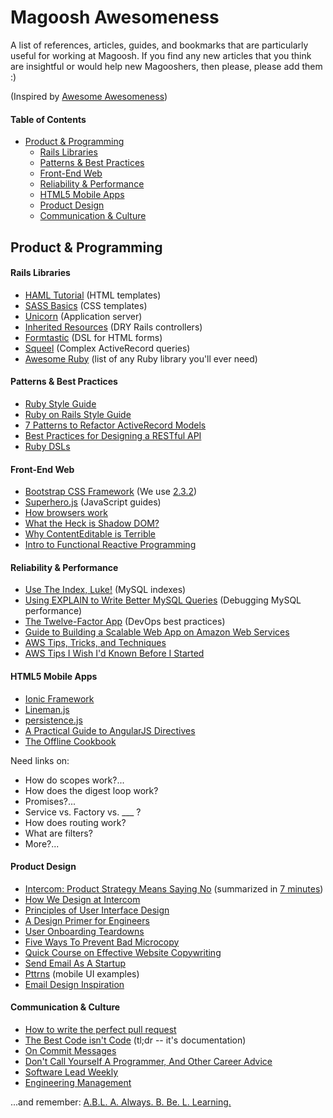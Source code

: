 Magoosh Awesomeness
===================

A list of references, articles, guides, and bookmarks that are particularly
useful for working at Magoosh. If you find any new articles that you think are
insightful or would help new Magooshers, then please, please add them :)

(Inspired by [Awesome Awesomeness](https://github.com/bayandin/awesome-awesomeness))

#### Table of Contents

* [Product & Programming](#product--programming)
  * [Rails Libraries](#rails-libraries)
  * [Patterns & Best Practices](#patterns--best-practices)
  * [Front-End Web](#front-end-web)
  * [Reliability & Performance](#reliability--performance)
  * [HTML5 Mobile Apps](#html5-mobile-apps)
  * [Product Design](#product-design)
  * [Communication & Culture](#communication--culture)
  
Product & Programming
---------------------

#### Rails Libraries

* [HAML Tutorial](http://haml.info/tutorial.html) (HTML templates)
* [SASS Basics](http://sass-lang.com/guide) (CSS templates)
* [Unicorn](https://github.com/blog/517-unicorn) (Application server)
* [Inherited Resources](https://github.com/josevalim/inherited_resources)
  (DRY Rails controllers)
* [Formtastic](https://github.com/justinfrench/formtastic) (DSL for HTML forms)
* [Squeel](https://github.com/activerecord-hackery/squeel) (Complex ActiveRecord queries)
* [Awesome Ruby](http://awesome-ruby.com) (list of any Ruby library you'll ever need)

#### Patterns & Best Practices

* [Ruby Style Guide](https://github.com/bbatsov/ruby-style-guide)
* [Ruby on Rails Style Guide](https://github.com/bbatsov/rails-style-guide)
* [7 Patterns to Refactor ActiveRecord Models](http://blog.codeclimate.com/blog/2012/10/17/7-ways-to-decompose-fat-activerecord-models/)
* [Best Practices for Designing a RESTful API](http://www.vinaysahni.com/best-practices-for-a-pragmatic-restful-api)
* [Ruby DSLs](http://engineering.zenpayroll.com/benefits-of-writing-a-dsl/)

#### Front-End Web
* [Bootstrap CSS Framework](http://getbootstrap.com/) (We use [2.3.2](http://getbootstrap.com/2.3.2/))
* [Superhero.js](http://superherojs.com/) (JavaScript guides)
* [How browsers work](http://taligarsiel.com/Projects/howbrowserswork1.htm)
* [What the Heck is Shadow DOM?](http://glazkov.com/2011/01/14/what-the-heck-is-shadow-dom/)
* [Why ContentEditable is Terrible](https://medium.com/medium-eng/why-contenteditable-is-terrible-122d8a40e480)
* [Intro to Functional Reactive Programming](https://gist.github.com/staltz/868e7e9bc2a7b8c1f754)

#### Reliability & Performance

* [Use The Index, Luke!](http://use-the-index-luke.com/sql/preface) (MySQL indexes)
* [Using EXPLAIN to Write Better MySQL Queries](http://www.sitepoint.com/using-explain-to-write-better-mysql-queries/)
  (Debugging MySQL performance)
* [The Twelve-Factor App](http://12factor.net/) (DevOps best practices)
* [Guide to Building a Scalable Web App on Amazon Web Services](https://www.airpair.com/aws/posts/building-a-scalable-web-app-on-amazon-web-services-p1)
* [AWS Tips, Tricks, and Techniques](https://launchbylunch.com/posts/2014/Jan/29/aws-tips/)
* [AWS Tips I Wish I'd Known Before I Started](https://wblinks.com/notes/aws-tips-i-wish-id-known-before-i-started/)

#### HTML5 Mobile Apps

* [Ionic Framework](http://ionicframework.com/docs/)
* [Lineman.js](http://www.linemanjs.com/)
* [persistence.js](https://github.com/coresmart/persistencejs)
* [A Practical Guide to AngularJS Directives](http://www.sitepoint.com/practical-guide-angularjs-directives/)
* [The Offline Cookbook](http://jakearchibald.com/2014/offline-cookbook/)

Need links on:

* How do scopes work?...
* How does the digest loop work?
* Promises?...
* Service vs. Factory vs. ___ ?
* How does routing work?
* What are filters?
* More?...

#### Product Design

* [Intercom: Product Strategy Means Saying No](http://insideintercom.io/product-strategy-means-saying-no/)
  (summarized in [7 minutes](http://insideintercom.io/talk-product-strategy-saying/))
* [How We Design at Intercom](http://insideintercom.io/how-we-design-at-intercom/)
* [Principles of User Interface Design](http://bokardo.com/principles-of-user-interface-design/)
* [A Design Primer for Engineers](http://randsinrepose.com/archives/a-design-primer-for-engineers/)
* [User Onboarding Teardowns](http://www.useronboard.com/onboarding-teardowns/)
* [Five Ways To Prevent Bad Microcopy](http://uxdesign.smashingmagazine.com/2013/06/17/five-ways-prevent-bad-microcopy/)
* [Quick Course on Effective Website Copywriting](http://www.smashingmagazine.com/2012/05/18/quick-course-on-effective-website-copywriting/)
* [Send Email As A Startup](https://github.com/sourceful/send-email-as-a-startup)
* [Pttrns](http://www.pttrns.com/) (mobile UI examples)
* [Email Design Inspiration](http://reallygoodemails.com/)

#### Communication & Culture

* [How to write the perfect pull request](https://github.com/blog/1943-how-to-write-the-perfect-pull-request)
* [The Best Code isn't Code](http://zachholman.com/posts/documentation/)
  (tl;dr -- it's documentation)
* [On Commit Messages](http://who-t.blogspot.de/2009/12/on-commit-messages.html)
* [Don't Call Yourself A Programmer, And Other Career Advice](http://www.kalzumeus.com/2011/10/28/dont-call-yourself-a-programmer/)
* [Software Lead Weekly](http://softwareleadweekly.com/)
* [Engineering Management](http://algeri-wong.com/yishan/engineering-management.html)

...and remember: [A.B.L. A. Always. B. Be. L. Learning.](http://www.youtube.com/watch?v=AO_t7GtXO6w)
